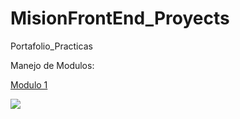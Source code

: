 # MisionFrontEnd_Proyects
Portafolio_Practicas


Manejo de Modulos:

[Modulo 1](Modulo1)

  <a href="Modulo1"><img src="[https://img.shields.io/badge/Modulo%20-UNO%E2%86%92-gray.svg?colorA=655BE1&colorB=4F44D6&style=for-the-badge](https://img.shields.io/badge/MODULO-%20%20UNO%20%20-brightgreen?style=for-the-badge)"/> </a>
